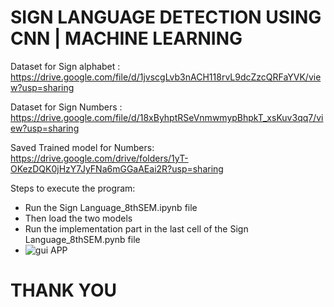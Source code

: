 # SIGN LANGUAGE DETECTION USING CNN | MACHINE LEARNING

Dataset for Sign alphabet : https://drive.google.com/file/d/1jvscgLvb3nACH118rvL9dcZzcQRFaYVK/view?usp=sharing

Dataset for Sign Numbers : https://drive.google.com/file/d/18xByhptRSeVnmwmypBhpkT_xsKuv3qq7/view?usp=sharing

Saved Trained model for Numbers: https://drive.google.com/drive/folders/1yT-OKezDQK0jHzY7JyFNa6mGGaAEai2R?usp=sharing



Steps to execute the program:

* Run the Sign Language_8thSEM.ipynb file
* Then load the two models
* Run the implementation part in the last cell of the  Sign Language_8thSEM.pynb file
* ![gui APP](https://user-images.githubusercontent.com/42889852/127876167-dbd14c54-f7ca-41d0-aafb-e8e7185a098b.jpeg)




# THANK YOU

